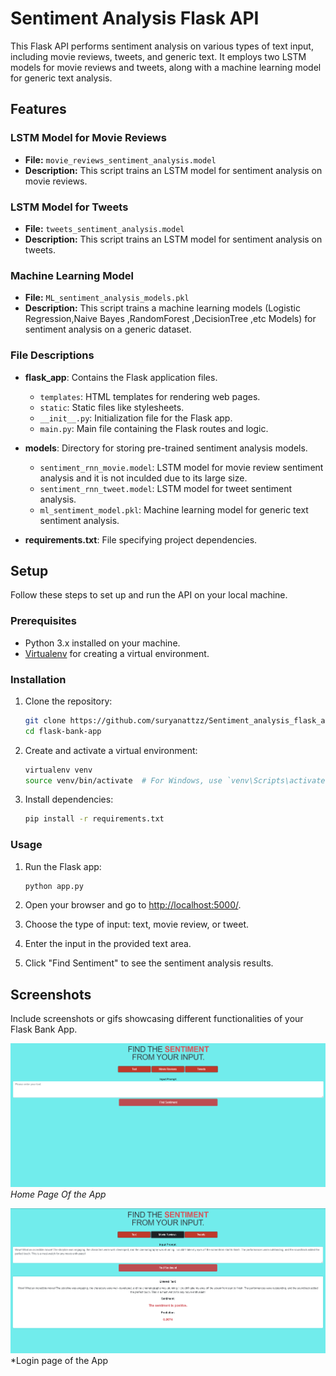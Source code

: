 # Sentiment Analysis Flask API

This Flask API performs sentiment analysis on various types of text input, including movie reviews, tweets, and generic text. It employs two LSTM models for movie reviews and tweets, along with a machine learning model for generic text analysis.

## Features
### LSTM Model for Movie Reviews
- **File:** `movie_reviews_sentiment_analysis.model`
- **Description:** This script trains an LSTM model for sentiment analysis on movie reviews.

### LSTM Model for Tweets
- **File:** `tweets_sentiment_analysis.model`
- **Description:** This script trains an LSTM model for sentiment analysis on tweets.

### Machine Learning Model
- **File:** `ML_sentiment_analysis_models.pkl`
- **Description:** This script trains a machine learning models (Logistic Regression,Naive Bayes ,RandomForest ,DecisionTree ,etc Models) for sentiment analysis on a generic dataset.


### File Descriptions

- **flask_app**: Contains the Flask application files.
  - `templates`: HTML templates for rendering web pages.
  - `static`: Static files like stylesheets.
  - `__init__.py`: Initialization file for the Flask app.
  - `main.py`: Main file containing the Flask routes and logic.

- **models**: Directory for storing pre-trained sentiment analysis models.
  - `sentiment_rnn_movie.model`: LSTM model for movie review sentiment analysis and it is not inculded due to its large size.
  - `sentiment_rnn_tweet.model`: LSTM model for tweet sentiment analysis.
  - `ml_sentiment_model.pkl`: Machine learning model for generic text sentiment analysis.

- **requirements.txt**: File specifying project dependencies.

## Setup
Follow these steps to set up and run the API on your local machine.

### Prerequisites

- Python 3.x installed on your machine.
- [Virtualenv](https://pypi.org/project/virtualenv/) for creating a virtual environment.

### Installation

1. Clone the repository:
    ```bash
    git clone https://github.com/suryanattzz/Sentiment_analysis_flask_api.git
    cd flask-bank-app
    ```
2. Create and activate a virtual environment:
    ```bash
    virtualenv venv
    source venv/bin/activate  # For Windows, use `venv\Scripts\activate`
    ```
3. Install dependencies:
    ```bash
    pip install -r requirements.txt
    ```
    
### Usage

1. Run the Flask app:
    ```bash
    python app.py
    ```
    
2. Open your browser and go to [http://localhost:5000/](http://localhost:5000/).
3. Choose the type of input: text, movie review, or tweet.
4. Enter the input in the provided text area.
5. Click "Find Sentiment" to see the sentiment analysis results.

   
## Screenshots

Include screenshots or gifs showcasing different functionalities of your Flask Bank App.

![Screenshot 1](screenshots/Screenshot_2.png)
*Home Page Of the App*

![Screenshot 2](screenshots/Screenshot_1.png)
*Login page of the App




